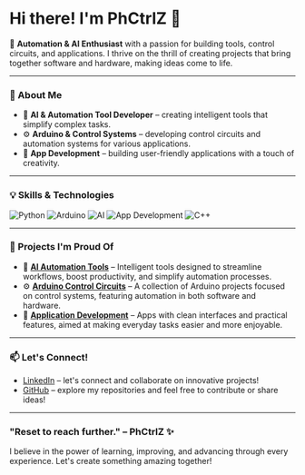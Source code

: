 # Hi there! I'm PhCtrlZ 👋

🚀 **Automation & AI Enthusiast** with a passion for building tools, control circuits, and applications. I thrive on the thrill of creating projects that bring together software and hardware, making ideas come to life.

---

### 🌟 About Me
- 🤖 **AI & Automation Tool Developer** – creating intelligent tools that simplify complex tasks.
- ⚙️ **Arduino & Control Systems** – developing control circuits and automation systems for various applications.
- 📱 **App Development** – building user-friendly applications with a touch of creativity.

---

### 💡 Skills & Technologies

![Python](https://img.shields.io/badge/-Python-3776AB?style=flat&logo=python&logoColor=white)
![Arduino](https://img.shields.io/badge/-Arduino-00979D?style=flat&logo=arduino&logoColor=white)
![AI](https://img.shields.io/badge/-Artificial%20Intelligence-FF6F00?style=flat)
![App Development](https://img.shields.io/badge/-App%20Development-FF4088?style=flat)
![C++](https://img.shields.io/badge/-C++-00599C?style=flat&logo=c%2B%2B&logoColor=white)


---

### 🚀 Projects I'm Proud Of

- 🤖 **[AI Automation Tools](https://github.com/PhCtrlZ/ai-automation-tools)** – Intelligent tools designed to streamline workflows, boost productivity, and simplify automation processes.
- ⚙️ **[Arduino Control Circuits](https://github.com/PhCtrlZ/arduino-control-projects)** – A collection of Arduino projects focused on control systems, featuring automation in both software and hardware.
- 📱 **[Application Development](https://github.com/PhCtrlZ/app-dev-portfolio)** – Apps with clean interfaces and practical features, aimed at making everyday tasks easier and more enjoyable.

---

### 📫 Let's Connect!

- [LinkedIn](https://www.linkedin.com/in/PhCtrlZ) – let's connect and collaborate on innovative projects!
- [GitHub](https://github.com/PhCtrlZ) – explore my repositories and feel free to contribute or share ideas!

---

### "Reset to reach further." – PhCtrlZ ✨

I believe in the power of learning, improving, and advancing through every experience. Let's create something amazing together!
